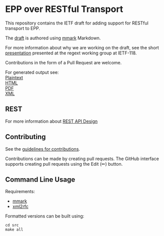 # EPP over RESTful Transport

This repository contains the IETF draft for adding support for RESTful transport to EPP.  

The [draft](https://github.com/SIDN/ietf-epp-restful-transport/blob/main/src/draft-epp-restful-transport.md) is authored using [mmark](https://mmark.miek.nl/) Markdown.

For more information about why we are working on the draft, see the short [presentation](https://www.sidnlabs.nl/downloads/6L2dl6xiV5eQY61EB14wzo/a950bcb1d4979c2b56d87d1ef6b83d45/ietf-118-restfull-epp-discussion.pdf) presented at the regext working group at IETF-118.

Contributions in the form of a Pull Request are welcome.

For generated output see:   
[Plaintext](https://sidn.github.io/ietf-epp-restful-transport/draft-epp-restful-transport.txt)  
[HTML](https://sidn.github.io/ietf-epp-restful-transport/draft-epp-restful-transport.html)  
[PDF](https://sidn.github.io/ietf-epp-restful-transport/draft-epp-restful-transport.pdf)  
[XML](https://sidn.github.io/ietf-epp-restful-transport/draft-epp-restful-transport.xml)  

## REST

For more information about [REST API Design](https://restfulapi.net/)

## Contributing

See the
[guidelines for contributions](https://github.com/SIDN/ietf-epp-restful-transport/blob/main/CONTRIBUTING.md).

Contributions can be made by creating pull requests.
The GitHub interface supports creating pull requests using the Edit (✏) button.


## Command Line Usage

Requirements:

- [mmark](https://mmark.miek.nl/)
- [xml2rfc](https://github.com/ietf-tools/xml2rfc#installation)

Formatted versions can be built using:

```
cd src
make all
```
